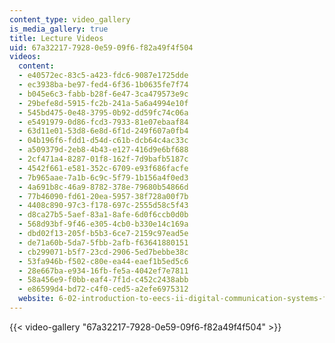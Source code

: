 ```yaml
---
content_type: video_gallery
is_media_gallery: true
title: Lecture Videos
uid: 67a32217-7928-0e59-09f6-f82a49f4f504
videos:
  content:
  - e40572ec-83c5-a423-fdc6-9087e1725dde
  - ec3938ba-be97-fed4-6f36-1b0635fe7f74
  - b045e6c3-fabb-b28f-6e47-3ca479573e9c
  - 29befe8d-5915-fc2b-241a-5a6a4994e10f
  - 545bd475-0e48-3795-0b92-dd59fc74c06a
  - e5491979-0d86-fcd3-7933-81e07ebaaf84
  - 63d11e01-53d8-6e8d-6f1d-249f607a0fb4
  - 04b196f6-fdd1-d54d-c61b-dcb64c4ac33c
  - a509379d-2eb8-4b43-e127-416d9e6bf688
  - 2cf471a4-8287-01f8-162f-7d9bafb5187c
  - 4542f661-e581-352c-6709-e93f686facfe
  - 7b965aae-7a1b-6c9c-5f79-1b156a4f0ed3
  - 4a691b8c-46a9-8782-378e-79680b54866d
  - 77b46090-fd61-20ea-5957-38f728a00f7b
  - 4408c890-97c3-f178-697c-2555d58c5f43
  - d8ca27b5-5aef-83a1-8afe-6d0f6ccb0d0b
  - 568d93bf-9f46-e305-4cb0-b330e14c169a
  - dbd02f13-205f-b5b3-6ce7-2159c97ead5e
  - de71a60b-5da7-5fbb-2afb-f63641880151
  - cb299071-b5f7-23cd-2906-5ed7bebbe38c
  - 53fa946b-f502-c80e-ea44-eaef1b5ed5c6
  - 28e667ba-e934-16fb-fe5a-4042ef7e7811
  - 58a456e9-f0bb-eaf4-7f1d-c452c2438abb
  - e86599d4-bd72-c4f0-ced5-a2efe6975312
  website: 6-02-introduction-to-eecs-ii-digital-communication-systems-fall-2012
---
```



{{< video-gallery "67a32217-7928-0e59-09f6-f82a49f4f504" >}}

